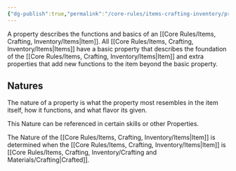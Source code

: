 ```yaml
---
{"dg-publish":true,"permalink":"/core-rules/items-crafting-inventory/properties/"}
---
```


A property describes the functions and basics of an [[Core Rules/Items, Crafting, Inventory/Items\|Item]]. All [[Core Rules/Items, Crafting, Inventory/Items\|Items]] have a basic property that describes the foundation of the [[Core Rules/Items, Crafting, Inventory/Items\|Item]] and extra properties that add new functions to the item beyond the basic property.

## Natures
The nature of a property is what the property most resembles in the item itself, how it functions, and what flavor its given.

This Nature can be referenced in certain skills or other Properties.

The Nature of the [[Core Rules/Items, Crafting, Inventory/Items\|Item]] is determined when the [[Core Rules/Items, Crafting, Inventory/Items\|Item]] is [[Core Rules/Items, Crafting, Inventory/Crafting and Materials/Crafting\|Crafted]].